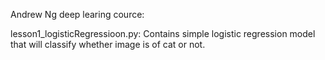 Andrew Ng deep learing cource:

lesson1_logisticRegressioon.py: 
        Contains simple logistic regression model that will classify whether image is of cat or not.
    
    